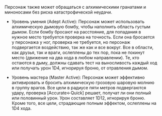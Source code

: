 Персонаж также может обращаться с алхимическими гранатами и миноносами без риска катастрофической неудачи. 

- Уровень умения (Adept Active): Персонаж может использовать алхимическую дымовую бомбу, чтобы наполнить область густым дымом. Если бомбу бросают на расстояние, для попадания в нужное место требуется проверка на точность. Если она бросается у персонажа у ног, проверка не требуется, но персонаж подвергается воздействию, так же как и все вокруг. Все в области, как друзья, так и враги, ослеплены до тех пор, пока не покинут место (движение на два хода в любом направлении). Те, кто остаются в дыму, должны сдавать тест на выносливость каждый ход или получать урон 1D4, игнорируя броню, от отравления дымом. 

- Уровень мастера (Master Active): Персонаж может эффективно активировать и бросить алхимическую грозовую шаровую молнию в группу врагов. Все цели в радиусе пяти метров подвергаются удару, проверка [Accurate←Quick] решает, получат ли они полный или половинный урон. Урон составляет 1D12, игнорируя броню. Кроме того, все цели, страдающие полным эффектом, ослеплены на 1D4 хода. 